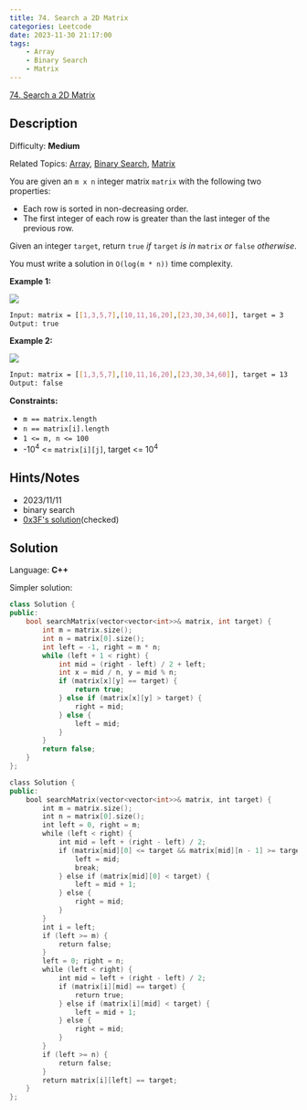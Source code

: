 ```yaml
---
title: 74. Search a 2D Matrix
categories: Leetcode
date: 2023-11-30 21:17:00
tags:
    - Array
    - Binary Search
    - Matrix
---
```


[74\. Search a 2D Matrix](https://leetcode.com/problems/search-a-2d-matrix/)

## Description

Difficulty: **Medium**

Related Topics: [Array](https://leetcode.com/tag/https://leetcode.com/tag/array//), [Binary Search](https://leetcode.com/tag/https://leetcode.com/tag/binary-search//), [Matrix](https://leetcode.com/tag/https://leetcode.com/tag/matrix//)

You are given an `m x n` integer matrix `matrix` with the following two properties:

* Each row is sorted in non-decreasing order.
* The first integer of each row is greater than the last integer of the previous row.

Given an integer `target`, return `true` _if_ `target` _is in_ `matrix` _or_ `false` _otherwise_.

You must write a solution in `O(log(m * n))` time complexity.

**Example 1:**

![](https://assets.leetcode.com/uploads/2020/10/05/mat.jpg)

```bash
Input: matrix = [[1,3,5,7],[10,11,16,20],[23,30,34,60]], target = 3
Output: true
```

**Example 2:**

![](https://assets.leetcode.com/uploads/2020/10/05/mat2.jpg)

```bash
Input: matrix = [[1,3,5,7],[10,11,16,20],[23,30,34,60]], target = 13
Output: false
```

**Constraints:**

* `m == matrix.length`
* `n == matrix[i].length`
* `1 <= m, n <= 100`
* -10<sup>4</sup> <= `matrix[i][j]`, target <= 10<sup>4</sup>

## Hints/Notes

* 2023/11/11
* binary search
* [0x3F's solution](https://leetcode.cn/problems/search-a-2d-matrix/solutions/2783931/liang-chong-fang-fa-er-fen-cha-zhao-pai-39d74/)(checked)

## Solution

Language: **C++**

Simpler solution:

```C++
class Solution {
public:
    bool searchMatrix(vector<vector<int>>& matrix, int target) {
        int m = matrix.size();
        int n = matrix[0].size();
        int left = -1, right = m * n;
        while (left + 1 < right) {
            int mid = (right - left) / 2 + left;
            int x = mid / n, y = mid % n;
            if (matrix[x][y] == target) {
                return true;
            } else if (matrix[x][y] > target) {
                right = mid;
            } else {
                left = mid;
            }
        }
        return false;
    }
};
```

```C++
class Solution {
public:
    bool searchMatrix(vector<vector<int>>& matrix, int target) {
        int m = matrix.size();
        int n = matrix[0].size();
        int left = 0, right = m;
        while (left < right) {
            int mid = left + (right - left) / 2;
            if (matrix[mid][0] <= target && matrix[mid][n - 1] >= target) {
                left = mid;
                break;
            } else if (matrix[mid][0] < target) {
                left = mid + 1;
            } else {
                right = mid;
            }
        }
        int i = left;
        if (left >= m) {
            return false;
        }
        left = 0; right = n;
        while (left < right) {
            int mid = left + (right - left) / 2;
            if (matrix[i][mid] == target) {
                return true;
            } else if (matrix[i][mid] < target) {
                left = mid + 1;
            } else {
                right = mid;
            }
        }
        if (left >= n) {
            return false;
        }
        return matrix[i][left] == target;
    }
};
```
